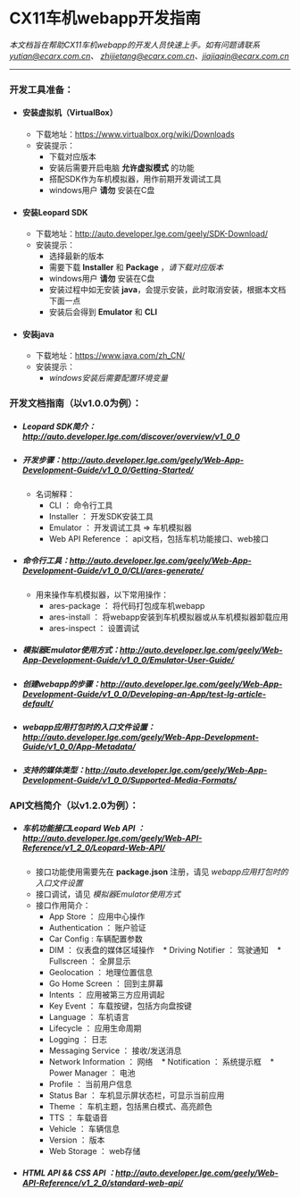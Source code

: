 # CX11车机webapp开发指南

*本文档旨在帮助CX11车机webapp的开发人员快速上手。如有问题请联系 yutian@ecarx.com.cn、 zhijietang@ecarx.com.cn、jiajiaqin@ecarx.com.cn*

----

### 开发工具准备：

* #### 安装虚拟机（VirtualBox）
  * 下载地址：https://www.virtualbox.org/wiki/Downloads
  * 安装提示：
    * 下载对应版本 
    * 安装后需要开启电脑 **允许虚拟模式** 的功能
    * 搭配SDK作为车机模拟器，用作前期开发调试工具
    * windows用户 **请勿** 安装在C盘

* #### 安装Leopard SDK
  * 下载地址：http://auto.developer.lge.com/geely/SDK-Download/
  * 安装提示：
    * 选择最新的版本
    * 需要下载 **Installer** 和 **Package** ，*请下载对应版本*
    * windows用户 **请勿** 安装在C盘
    * 安装过程中如无安装 **java**，会提示安装，此时取消安装，根据本文档下面一点
    * 安装后会得到 **Emulator** 和 **CLI**

* #### 安装java
  * 下载地址：https://www.java.com/zh_CN/
  * 安装提示：
    * *windows安装后需要配置环境变量*

### 开发文档指南（以v1.0.0为例）：

* ##### Leopard SDK简介：http://auto.developer.lge.com/discover/overview/v1_0_0 

* ##### 开发步骤：http://auto.developer.lge.com/geely/Web-App-Development-Guide/v1_0_0/Getting-Started/
  * 名词解释：
    * CLI ： 命令行工具
    * Installer ： 开发SDK安装工具
    * Emulator ： 开发调试工具 => 车机模拟器
    * Web API Reference ： api文档，包括车机功能接口、web接口

* ##### 命令行工具：http://auto.developer.lge.com/geely/Web-App-Development-Guide/v1_0_0/CLI/ares-generate/
  * 用来操作车机模拟器，以下常用操作：
    * ares-package ： 将代码打包成车机webapp
    * ares-install ： 将webapp安装到车机模拟器或从车机模拟器卸载应用
    * ares-inspect ： 设置调试

* ##### 模拟器Emulator使用方式：http://auto.developer.lge.com/geely/Web-App-Development-Guide/v1_0_0/Emulator-User-Guide/

* ##### 创建webapp的步骤：http://auto.developer.lge.com/geely/Web-App-Development-Guide/v1_0_0/Developing-an-App/test-lg-article-default/

* ##### webapp应用打包时的入口文件设置：http://auto.developer.lge.com/geely/Web-App-Development-Guide/v1_0_0/App-Metadata/ 

* ##### 支持的媒体类型：http://auto.developer.lge.com/geely/Web-App-Development-Guide/v1_0_0/Supported-Media-Formats/

### API文档简介（以v1.2.0为例）：

* ##### 车机功能接口Leopard Web API ：http://auto.developer.lge.com/geely/Web-API-Reference/v1_2_0/Leopard-Web-API/
  * 接口功能使用需要先在 **package.json** 注册，请见 *webapp应用打包时的入口文件设置*
  * 接口调试，请见 *模拟器Emulator使用方式*
  * 接口作用简介：
    * App Store ： 应用中心操作
    * Authentication ： 账户验证
    * Car Config : 车辆配置参数
    * DIM ： 仪表盘的媒体区域操作
    * Driving Notifier ： 驾驶通知
    * Fullscreen ： 全屏显示
    * Geolocation ： 地理位置信息
    * Go Home Screen ： 回到主屏幕
    * Intents ： 应用被第三方应用调起
    * Key Event ： 车载按键，包括方向盘按键
    * Language ： 车机语言
    * Lifecycle ： 应用生命周期
    * Logging ： 日志
    * Messaging Service ： 接收/发送消息
    * Network Information ： 网络
    * Notification ： 系统提示框
    * Power Manager ： 电池
    * Profile ： 当前用户信息
    * Status Bar ： 车机显示屏状态栏，可显示当前应用
    * Theme ： 车机主题，包括黑白模式、高亮颜色
    * TTS ： 车载语音
    * Vehicle ： 车辆信息
    * Version ： 版本
    * Web Storage ： web存储

* ##### HTML API && CSS API ：http://auto.developer.lge.com/geely/Web-API-Reference/v1_2_0/standard-web-api/
